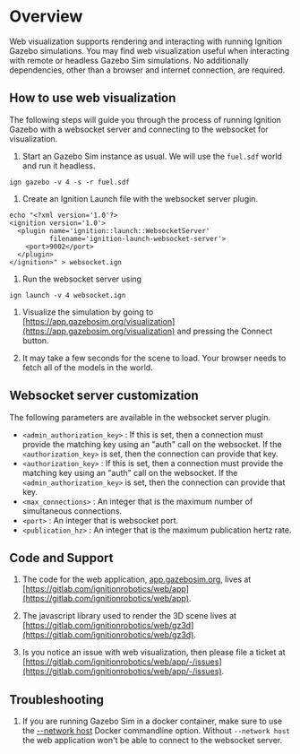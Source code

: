 # Overview

Web visualization supports rendering and interacting with running Ignition
Gazebo simulations. You may find web visualization useful
when interacting with remote or headless Gazebo Sim simulations. No
additionally dependencies, other than a browser and internet connection, are
required.

## How to use web visualization

The following steps will guide you through the process of running Ignition
Gazebo with a websocket server and connecting to the websocket for
visualization. 

1. Start an Gazebo Sim instance as usual. We will use the `fuel.sdf`
   world and run it headless.
```
ign gazebo -v 4 -s -r fuel.sdf
```

1. Create an Ignition Launch file with the websocket server plugin.
```
echo "<?xml version='1.0'?>
<ignition version='1.0'>
  <plugin name='ignition::launch::WebsocketServer'
          filename='ignition-launch-websocket-server'>
    <port>9002</port>
  </plugin>
</ignition>" > websocket.ign
```

1. Run the websocket server using
```
ign launch -v 4 websocket.ign
```

1. Visualize the simulation by going to
   [https://app.gazebosim.org/visualization](https://app.gazebosim.org/visualization) and pressing the Connect button.

1. It may take a few seconds for the scene to load. Your browser needs to
   fetch all of the models in the world.

## Websocket server customization

The following parameters are available in the websocket server plugin.

  * `<admin_authorization_key>` : If this is set, then a connection must provide the matching key using an "auth" call on the websocket. If the `<authorization_key>` is set, then the connection can provide that key.
  * `<authorization_key>` : If this is set, then a connection must provide the
matching key using an "auth" call on the websocket. If the `<admin_authorization_key>` is set, then the connection can provide that key.
  * `<max_connections>` : An integer that is the maximum number of simultaneous connections.
  * `<port>` : An integer that is websocket port.
  * `<publication_hz>` : An integer that is the maximum publication hertz rate.

## Code and Support

1. The code for the web application,
   [app.gazebosim.org](https://app.gazebosim.org), lives at
   [https://gitlab.com/ignitionrobotics/web/app](https://gitlab.com/ignitionrobotics/web/app).

1. The javascript library used to render the 3D scene lives at
   [https://gitlab.com/ignitionrobotics/web/gz3d](https://gitlab.com/ignitionrobotics/web/gz3d).

1. Is you notice an issue with web visualization, then please
   file a ticket at
   [https://gitlab.com/ignitionrobotics/web/app/-/issues](https://gitlab.com/ignitionrobotics/web/app/-/issues).

## Troubleshooting

1. If you are running Gazebo Sim in a docker container, make sure to
   use the [--network host](https://docs.docker.com/network/network-tutorial-host/) Docker commandline option. Without `--network host` the web application won't be able to connect to the websocket server.
